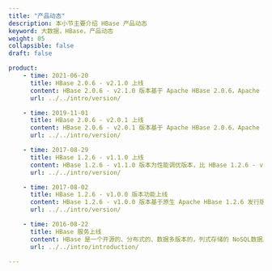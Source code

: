 ```yaml
---
title: "产品动态"
description: 本小节主要介绍 HBase 产品动态
keyword: 大数据，HBase，产品动态
weight: 05
collapsible: false
draft: false

product:
    - time: 2021-06-20
      title: HBase 2.0.6 - v2.1.0 上线
      content: HBase 2.0.6 - v2.1.0 版本基于 Apache HBase 2.0.6，Apache Hadoop 2.7.7, Apache Phoenix 5.0.0构建。<br>- 支持动态加载自定义 filter；<br>-  增加 rolling-restart RegionServer 菜单。
      url: ../../intro/version/

    - time: 2019-11-01
      title: HBase 2.0.6 - v2.0.1 上线
      content: HBase 2.0.6 - v2.0.1 版本基于 Apache HBase 2.0.6，Apache Hadoop 2.7.7, Apache Phoenix 5.0.0构建。<br>- 新版本 Region 分配管理器，更好的应对 Region 长时间 RIT 问题；<br>- 升级 Offheap 读写链路，减少 GC 压力；<br>- 新增 In-Memory Compaction 配置参数，减少 flush 次数和降低写 IO 放大的问题；<br>- 优化 Netty 的 RPC Server，改善延迟提高吞吐量；<br>-  新增 MOB，支持 100k-10M 的中等媒体对象数据存储。
      url: ../../intro/version/

    - time: 2017-08-29
      title: HBase 1.2.6 - v1.1.0 上线
      content: HBase 1.2.6 - v1.1.0 版本为性能调优版本，比 HBase 1.2.6 - v1.0.0 随机写提升10%, 随机读提升60%。
      url: ../../intro/version/

    - time: 2017-08-02
      title: HBase 1.2.6 - v1.0.0 版本功能上线
      content: HBase 1.2.6 - v1.0.0 版本基于原生 Apache HBase 1.2.6 发行版，HDFS 使用原生 Apache Hadoop 2.7.3 发行版。服务包含：HBase 数据库服务、HDFS 分布式文件系统、Phoenix 查询引擎、HBase Restful 服务、HBase Thrift 服务。压缩格式方面支持 GZIP、BZIP2、LZO、SNAPPY。
      url: ../../intro/version/

    - time: 2016-08-22
      title: HBase 服务上线
      content: HBase 是一个开源的、分布式的、数据多版本的，列式存储的 NoSQL数据库。依托 Hadoop 的分布式文件系统 HDFS 作为底层存储, 能够为数十亿行数百万列的海量数据表提供随机、实时的读写访问。
      url: ../../intro/introduction/

---
```


<!-- 设置上述参数可生成产品动态页  -->
